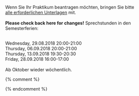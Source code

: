 

Wenn Sie Ihr Praktikum beantragen möchten, bringen Sie bitte<br />
<a href ="https://imi-bachelor.htw-berlin.de/studium/praktikum/#c10769">
alle erforderlichen Unterlagen</a> mit.
<br /><br />
<b>Please check back here for changes!</b>
Sprechstunden in den Semesterferien:<br /><br />

Wednesday, 29.08.2018 20:00-21:00<br />
Thursday, 06.09.2018 20:00-21:00<br />
Thursday, 13.09.2018 19:30-20:30<br />
Friday, 28.09.2018 16:00-17:00<br />
<br/>
Ab Oktober wieder wöchentlich.<br/>
<div class="alert alert-info" role="alert">

</div>



{% comment %}

<div class="alert alert-info" role="alert">
<div class="alert alert-danger" role="alert">


{% endcomment %}
